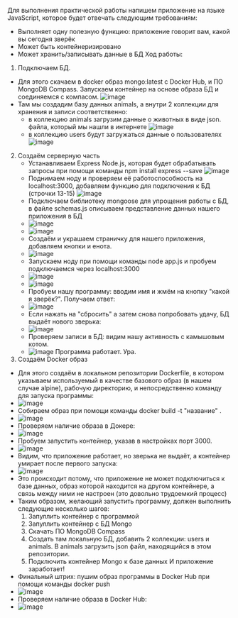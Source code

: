 Для выполнения практической работы напишем приложение на языке JavaScript, которое будет отвечать следующим требованиям:
- Выполняет одну полезную функцию: приложение говорит вам, какой вы сегодня зверёк
- Может быть контейнеризировано
- Может хранить/записывать данные в БД
Ход работы:
1. Подключаем БД.
 - Для этого скачаем в docker образ mongo:latest с Docker Hub, и ПО MongoDB Compass. Запускаем контейнер на основе образа БД и соединяемся с компасом.
   ![image](https://github.com/anisreg/2023_2024-application_containerization_and_orchestration-k4111c-tarzyan_v_p/assets/148772793/5e73e7a0-a066-4ca8-972e-78d2e6aeb7e3)
 - Там мы создадим базу данных animals, а внутри 2 коллекции для хранения и записи соответственно:
   - в коллекцию animals загрузим данные о животных в виде json. файла, который мы нашли в интернете
   ![image](https://github.com/anisreg/2023_2024-application_containerization_and_orchestration-k4111c-tarzyan_v_p/assets/148772793/3602eaa3-dfa3-4c27-86f3-c40d3acc3b03)
   - в коллекцию users будут загружаться данные о пользователях
   ![image](https://github.com/anisreg/2023_2024-application_containerization_and_orchestration-k4111c-tarzyan_v_p/assets/148772793/30e176ea-e6b0-42ff-a543-eb510f55aafc)
2. Создаём серверную часть
   - Устанавливаем Express Node.js, которая будет обрабатывать запросы при помощи команды npm install express --save
   ![image](https://github.com/anisreg/2023_2024-application_containerization_and_orchestration-k4111c-tarzyan_v_p/assets/148772793/985b88f8-27ee-4be3-91fd-847bea993a57)
   - Поднимаем ноду и проверяем её работоспособность на localhost:3000, добавляем функцию для подключения к БД (строчки 13-15)
   ![image](https://github.com/anisreg/2023_2024-application_containerization_and_orchestration-k4111c-tarzyan_v_p/assets/148772793/0863dc39-3ac5-4ffd-bc44-63b7142f029c)
   - Подключаем библиотеку mongoose для упрощения работы с БД, в файле schemas.js описываем представление данных нашего приложения в БД
   - ![image](https://github.com/anisreg/2023_2024-application_containerization_and_orchestration-k4111c-tarzyan_v_p/assets/148772793/0dd9fb43-257e-4391-b7ac-5b9049386e4f)
   - ![image](https://github.com/anisreg/2023_2024-application_containerization_and_orchestration-k4111c-tarzyan_v_p/assets/148772793/2bffa1f9-070b-4bf6-8cb2-d23d7b0e5d90)
   - Создаём и украшаем страничку для нашего приложения, добавляем кнопки и енота.
   - ![image](https://github.com/anisreg/2023_2024-application_containerization_and_orchestration-k4111c-tarzyan_v_p/assets/148772793/648da695-f60a-472e-a9b3-2b05db8862b0)
   - Запускаем ноду при помощи команды node app.js и пробуем подключаемся через localhost:3000
   - ![image](https://github.com/anisreg/2023_2024-application_containerization_and_orchestration-k4111c-tarzyan_v_p/assets/148772793/654d53d0-c0a8-41e1-adb1-6c78ef43a92b)
   - ![image](https://github.com/anisreg/2023_2024-application_containerization_and_orchestration-k4111c-tarzyan_v_p/assets/148772793/a57bcc95-8485-4b69-92ef-24a095513a49)
   - Пробуем нашу программу: вводим имя и жмём на кнопку "какой я зверёк?". Получаем ответ:
   - ![image](https://github.com/anisreg/2023_2024-application_containerization_and_orchestration-k4111c-tarzyan_v_p/assets/148772793/d94087bb-07a0-4de4-9b97-3ddf7f100c16)
   - Если нажать на "сбросить" а затем снова попробовать удачу, БД выдаёт нового зверька:
   - ![image](https://github.com/anisreg/2023_2024-application_containerization_and_orchestration-k4111c-tarzyan_v_p/assets/148772793/6fa37f5e-9f71-45f7-9de5-f66a57b5516f)
   - Проверяем записи в БД: видим нашу активность с камышовым котом.
   - ![image](https://github.com/anisreg/2023_2024-application_containerization_and_orchestration-k4111c-tarzyan_v_p/assets/148772793/cdb1c6de-6fe9-416a-99c9-50f4abb6d100)
   Программа работает. Ура.
3. Создаём Docker образ
- Для этого создаём в локальном репозитории Dockerfile, в котором указываем используемый в качестве базового образ (в нашем случае alpine), рабочую директорию, и непосредственно команду для запуска программы:
- ![image](https://github.com/anisreg/2023_2024-application_containerization_and_orchestration-k4111c-tarzyan_v_p/assets/148772793/5fdcc3ff-28f8-456c-9340-794f86f333f3)
- Собираем образ при помощи команды docker build -t "название" .
- ![image](https://github.com/anisreg/2023_2024-application_containerization_and_orchestration-k4111c-tarzyan_v_p/assets/148772793/40849361-0e19-41cb-9c76-c4e04a261128)
- Проверяем наличие образа в Докере:
- ![image](https://github.com/anisreg/2023_2024-application_containerization_and_orchestration-k4111c-tarzyan_v_p/assets/148772793/385bfd21-7d92-4753-a390-9ee33b41a9d2)
- Пробуем запустить контейнер, указав в настройках порт 3000.
- ![image](https://github.com/anisreg/2023_2024-application_containerization_and_orchestration-k4111c-tarzyan_v_p/assets/148772793/da5dc773-f151-4217-8132-aff838853f7a)
- Видим, что приложение работает, но зверька не выдаёт, а контейнер умирает после первого запуска:
- ![image](https://github.com/anisreg/2023_2024-application_containerization_and_orchestration-k4111c-tarzyan_v_p/assets/148772793/e5683436-1489-400c-bc9f-4121b27820ff)
- Это происходит потому, что приложение не может подключиться к базе данных, образ которой находится на другом контейнере, а связь между ними не настроен (это довольно трудоемкий процесс)
- Таким образом, желающий запустить программу, должен выполнить следующие несколько шагов:
  1. Запуллить контейнер с программой
  2. Запуллить контейнер с БД Mongo
  3. Скачать ПО MongoDB Compass
  4. Создать там локальную БД, добавить 2 коллекции: users и animals. В animals загрузить json файл, находящийся в этом репозитории.
  5. Подключить контейнер Mongo к базе данных
  И приложение заработает!
- Финальный штрих: пушим образ программы в Docker Hub при помощи команды docker push
- ![image](https://github.com/anisreg/2023_2024-application_containerization_and_orchestration-k4111c-tarzyan_v_p/assets/148772793/ed7b7ecb-086f-4804-a92e-c63177f961f7)
- Проверяем наличие образа в Docker Hub:
- ![image](https://github.com/anisreg/2023_2024-application_containerization_and_orchestration-k4111c-tarzyan_v_p/assets/148772793/42f23c41-4c65-4dd1-be5b-8fc1ba6f51e3)










   
